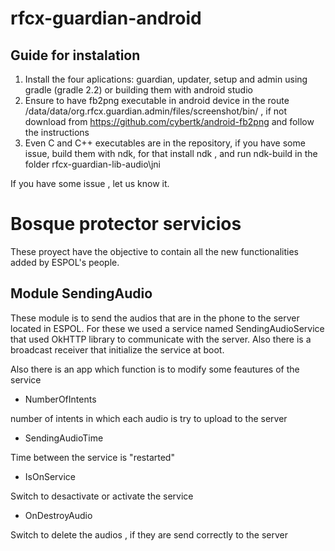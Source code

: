 # rfcx-guardian-android

## Guide for instalation

1. Install the four aplications: guardian, updater, setup and admin using gradle (gradle 2.2) or building them with android studio
2. Ensure to have fb2png executable in android device in the route /data/data/org.rfcx.guardian.admin/files/screenshot/bin/ , if not download from https://github.com/cybertk/android-fb2png and follow the instructions
3. Even C and C++ executables are in the repository, if you have some issue, build them with ndk, for that install ndk , and run ndk-build in the folder rfcx-guardian-lib-audio\jni 

If you have some issue , let us know it.


# Bosque protector servicios

These proyect have the objective to contain all the new functionalities added by ESPOL's people.

## Module SendingAudio

These module is to send the audios that are in the phone to the server located in ESPOL. For these we used a service named SendingAudioService that used 
OkHTTP library to communicate with the server. Also there is a broadcast receiver that initialize the service at boot.

Also there is an app which function is to modify some feautures of the service


* NumberOfIntents

number of intents in which each audio is try to upload to the server

* SendingAudioTime

Time between the service is "restarted"

* IsOnService

Switch to desactivate or activate the service

* OnDestroyAudio

Switch to delete the audios , if they are send correctly to the server
